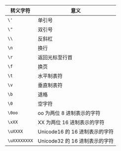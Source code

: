 | 转义字符 | 意义
| --- | ---
| `\'` | 单引号
| `\"` | 双引号
| `\\` | 反斜杠
| `\n` | 换行
| `\r` | 返回光标至行首
| `\f` | 换页
| `\t` | 水平制表符
| `\v` | 垂直制表符
| `\b` | 退格
| `\0` | 空字符
| `\0oo` | oo 为两位 8 进制表示的字符
| `\xXX` | XX 为两位 16 进制表示的字符
| `\uXXXX` | Unicode16 的 16 进制表示的字符
| `\uXXXXXXXX` | Unicode32 的 16 进制表示的字符